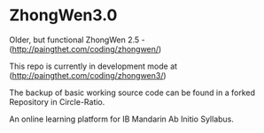 # ZhongWen3.0
Older, but functional ZhongWen 2.5 - (http://paingthet.com/coding/zhongwen/)

This repo is currently in development mode at (http://paingthet.com/coding/zhongwen3/)

The backup of basic working source code can be found in a forked Repository in Circle-Ratio.

An online learning platform for IB Mandarin Ab Initio Syllabus.
